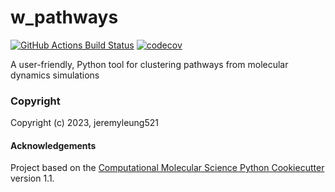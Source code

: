 w_pathways
==============================
[//]: # (Badges)
[![GitHub Actions Build Status](https://github.com/REPLACE_WITH_OWNER_ACCOUNT/w_pathways/workflows/CI/badge.svg)](https://github.com/REPLACE_WITH_OWNER_ACCOUNT/w_pathways/actions?query=workflow%3ACI)
[![codecov](https://codecov.io/gh/REPLACE_WITH_OWNER_ACCOUNT/w_pathways/branch/main/graph/badge.svg)](https://codecov.io/gh/REPLACE_WITH_OWNER_ACCOUNT/w_pathways/branch/main)


A user-friendly, Python tool for clustering pathways from molecular dynamics simulations

### Copyright

Copyright (c) 2023, jeremyleung521


#### Acknowledgements
 
Project based on the 
[Computational Molecular Science Python Cookiecutter](https://github.com/molssi/cookiecutter-cms) version 1.1.
